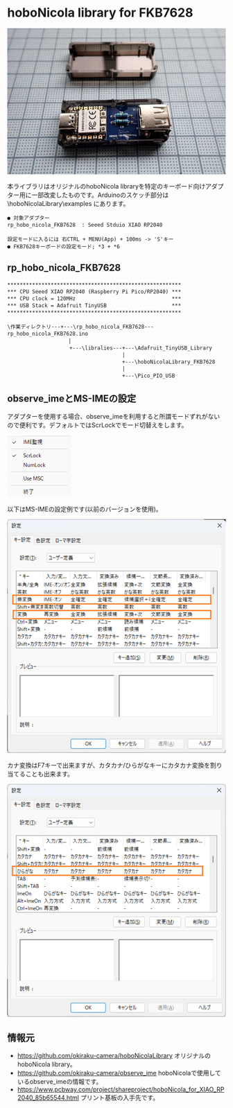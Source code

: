 # hoboNicola library for FKB7628

![](assets/images/RP2040_adapter.jpg)

本ライブラリはオリジナルのhoboNicola libraryを特定のキーボード向けアダプター用に一部改変したものです。Arduinoのスケッチ部分は \hoboNicolaLibrary\examples にあります。

	● 対象アダプター
	rp_hobo_nicola_FKB7628  : Seeed Stduio XIAO RP2040

	設定モードに入るには 右CTRL + MENU(App) + 100ms -> 'S'キー
	● FKB7628キーボードの設定モード; *3 + *6


## rp_hobo_nicola_FKB7628

	********************************************************
	*** CPU Seeed XIAO RP2040 (Raspberry Pi Pico/RP2040) ***
	*** CPU clock = 120MHz                               ***
	*** USB Stack = Adafruit TinyUSB                     ***
	********************************************************

	\作業ディレクトリ---+---\rp_hobo_nicola_FKB7628---rp_hobo_nicola_FKB7628.ino
	　                  |
	                    +---\libralies---+---\Adafruit_TinyUSB_Library
	                                     |
	                                     +---\hoboNicolaLibrary_FKB7628
	                                     |
	                                     +---\Pico_PIO_USB

## observe_imeとMS-IMEの設定

アダプターを使用する場合、observe_imeを利用すると所謂モードずれがないので便利です。デフォルトではScrLockでモード切替えをします。

![](assets/images/observe_ime.png)

以下はMS-IMEの設定例です(以前のバージョンを使用)。

![](assets/images/ms_ime1.png)

カナ変換はF7キーで出来ますが、カタカナ/ひらがなキーにカタカナ変換を割り当てることも出来ます。

![](assets/images/ms_ime2.png)

## 情報元
* https://github.com/okiraku-camera/hoboNicolaLibrary オリジナルのhoboNicola library。 
* https://github.com/okiraku-camera/observe_ime hoboNicolaで使用しているobserve_imeの情報です。
* https://www.pcbway.com/project/shareproject/hoboNicola_for_XIAO_RP2040_85b65544.html プリント基板の入手先です。


